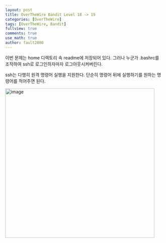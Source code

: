 ```yaml
---
layout: post
title: OverTheWire Bandit Level 18 -> 19
categories: [OverTheWire]
tags: [OverTheWire, Bandit]
fullview: true
comments: true
use_math: true
author: fault2000
---
```


이번 문제는 home 디렉토리 속 readme에 저장되어 있다. 그러나 누군가 .bashrc를 조작하여 ssh로 로그인하자마자 로그아웃시켜버린다.  

ssh는 다행히 원격 명령어 실행을 지원한다. 단순히 명령어 뒤에 실행하기를 원하는 명령어를 적어주면 된다.  

<img width="474" alt="image" src="https://user-images.githubusercontent.com/73513005/190912224-29b7740d-e82a-4900-acc2-b0b6ee53124a.png">